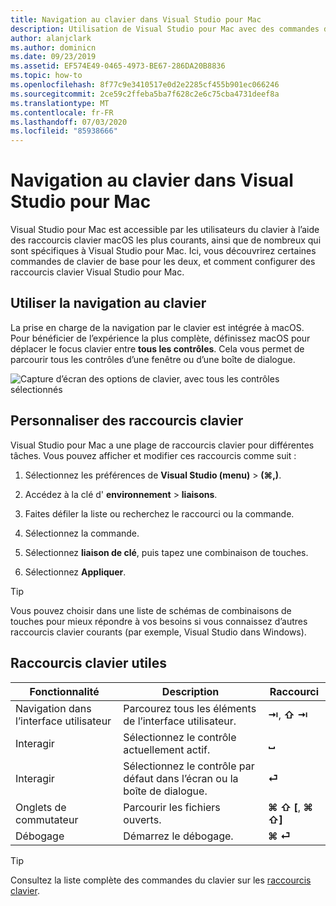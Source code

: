 ```yaml
---
title: Navigation au clavier dans Visual Studio pour Mac
description: Utilisation de Visual Studio pour Mac avec des commandes de clavier
author: alanjclark
ms.author: dominicn
ms.date: 09/23/2019
ms.assetid: EF574E49-0465-4973-BE67-286DA20B8836
ms.topic: how-to
ms.openlocfilehash: 8f77c9e3410517e0d2e2285cf455b901ec066246
ms.sourcegitcommit: 2ce59c2ffeba5ba7f628c2e6c75cba4731deef8a
ms.translationtype: MT
ms.contentlocale: fr-FR
ms.lasthandoff: 07/03/2020
ms.locfileid: "85938666"
---
```

# <a name="keyboard-navigation-in-visual-studio-for-mac"></a>Navigation au clavier dans Visual Studio pour Mac

Visual Studio pour Mac est accessible par les utilisateurs du clavier à l’aide des raccourcis clavier macOS les plus courants, ainsi que de nombreux qui sont spécifiques à Visual Studio pour Mac. Ici, vous découvrirez certaines commandes de clavier de base pour les deux, et comment configurer des raccourcis clavier Visual Studio pour Mac.

## <a name="use-keyboard-navigation"></a>Utiliser la navigation au clavier

La prise en charge de la navigation par le clavier est intégrée à macOS. Pour bénéficier de l’expérience la plus complète, définissez macOS pour déplacer le focus clavier entre **tous les contrôles**. Cela vous permet de parcourir tous les contrôles d’une fenêtre ou d’une boîte de dialogue.

![Capture d’écran des options de clavier, avec tous les contrôles sélectionnés](media/accessibility-preferences-keyboard.png)

## <a name="customize-keyboard-shortcuts"></a>Personnaliser des raccourcis clavier

Visual Studio pour Mac a une plage de raccourcis clavier pour différentes tâches. Vous pouvez afficher et modifier ces raccourcis comme suit :

1. Sélectionnez les préférences de **Visual Studio (menu)**  >  **(&#8984;,)**.

1. Accédez à la clé d' **environnement**  >  **liaisons**.

1. Faites défiler la liste ou recherchez le raccourci ou la commande.

1. Sélectionnez la commande.

1. Sélectionnez **liaison de clé**, puis tapez une combinaison de touches.

1. Sélectionnez **Appliquer**.

> [!TIP]
> Vous pouvez choisir dans une liste de schémas de combinaisons de touches pour mieux répondre à vos besoins si vous connaissez d’autres raccourcis clavier courants (par exemple, Visual Studio dans Windows).

## <a name="useful-keyboard-shortcuts"></a>Raccourcis clavier utiles

|Fonctionnalité         |Description                                   |Raccourci         |
|----------------|----------------------------------------------|-----------------|
|Navigation dans l’interface utilisateur   |Parcourez tous les éléments de l’interface utilisateur.               |**⇥**, **⇧ ⇥**    |
|Interagir        |Sélectionnez le contrôle actuellement actif.         |**␣**            |
|Interagir        |Sélectionnez le contrôle par défaut dans l’écran ou la boîte de dialogue. |**⏎**            |
|Onglets de commutateur     |Parcourir les fichiers ouverts.                      |**⌘ ⇧ [**, **⌘ ⇧]** |
|Débogage           |Démarrez le débogage.                               |**⌘ ⏎**           |

> [!TIP]
> Consultez la liste complète des commandes du clavier sur les [raccourcis clavier](keyboard-shortcuts.md).